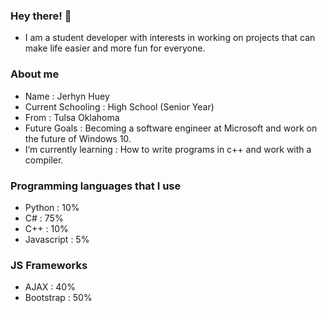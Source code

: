 ### Hey there! 👋

- I am a student developer with interests in working on projects that can make life easier and more fun for everyone.

### About me

- Name : Jerhyn Huey 
- Current Schooling : High School (Senior Year)
- From : Tulsa Oklahoma
- Future Goals : Becoming a software engineer at Microsoft and work on the future of Windows 10.
- I’m currently learning : How to write programs in c++ and work with a compiler.

### Programming languages that I use

- Python : 10%
- C# : 75%
- C++ : 10%
- Javascript : 5%

### JS Frameworks

- AJAX : 40%
- Bootstrap : 50%
